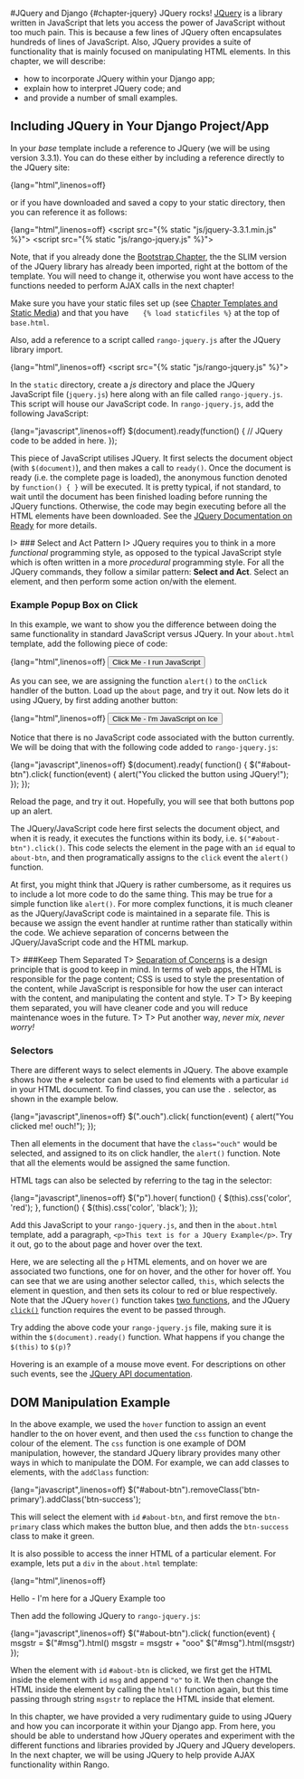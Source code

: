 #JQuery and Django {#chapter-jquery}
JQuery rocks! [JQuery](https://jquery.com/) is a library written in JavaScript that lets you access the power of JavaScript without too much pain. This is because a few lines of JQuery often encapsulates hundreds of lines of JavaScript. Also, JQuery provides a suite of functionality that is mainly focused on manipulating HTML elements. In this chapter, we will describe:

- how to incorporate JQuery within your Django app;
- explain how to interpret JQuery code; and
- and provide a number of small examples.

## Including JQuery in Your Django Project/App
In your *base* template include a reference to JQuery (we will be using version 3.3.1). You can do these either by including a reference directly to the JQuery site:

{lang="html",linenos=off}
 <script src="https://code.jquery.com/jquery-3.3.1.min.js" crossorigin="anonymous"></script>
	
or if you have downloaded and saved a copy to your static directory, then you can reference it as follows:

{lang="html",linenos=off}
	<script src="{% static "js/jquery-3.3.1.min.js" %}"></script>
	<script src="{% static "js/rango-jquery.js" %}"></script>

Note, that if you already done the [Bootstrap Chapter](#chapter-bootstrap), the the SLIM version of the JQuery library has already been imported, right at the bottom of the template.	You will need to change it, otherwise you wont have access to the functions needed to perform AJAX calls in the next chapter!

Make sure you have your static files set up (see [Chapter Templates and Static Media](#chapter-templates-static)) and that you have `	{% load staticfiles %}` at the top of `base.html`.

Also, add a reference to a script called `rango-jquery.js` after the JQuery library import.

{lang="html",linenos=off}
	<script src="{% static "js/rango-jquery.js" %}"></script>

In the `static` directory, create a *js* directory and place the JQuery JavaScript file (`jquery.js`) here along with an file called `rango-jquery.js`. This script will house our JavaScript code. In `rango-jquery.js`, add the following JavaScript:

{lang="javascript",linenos=off}
	$(document).ready(function() {
	    // JQuery code to be added in here.
	});

This piece of JavaScript utilises JQuery. It first selects the document object (with `$(document)`), and then makes a call to `ready()`. Once the document is ready (i.e. the complete page is loaded), the anonymous function denoted by `function() { }` will be executed. It is pretty typical, if not standard, to wait until the document has been finished loading before running the JQuery functions. Otherwise, the code may begin executing before all the HTML elements have been downloaded. See the [JQuery Documentation on Ready](http://api.jquery.com/ready/) for more details.

I> ### Select and Act Pattern
I> JQuery requires you to think in a more *functional* programming style, as opposed to the typical JavaScript style which is often written in a more *procedural* programming style. For all the JQuery commands, they follow a similar pattern: **Select and Act**. Select an element, and then perform some action on/with the element.

### Example Popup Box on Click
In this example, we want to show you the difference between doing the same functionality in standard JavaScript versus JQuery. In your `about.html` template, add the following piece of code:

{lang="html",linenos=off}
        <button  class="btn btn-primary" 
    onClick="alert('You clicked the button using inline JavaScript.');"> 
    Click Me - I run JavaScript 
    </button>

As you can see, we are assigning the function `alert()` to the `onClick` handler of the button. Load up the `about` page, and try it out. Now lets do it using JQuery, by first adding another button:

{lang="html",linenos=off}
	<button  class="btn btn-primary" id="about-btn"> 
	    Click Me - I'm JavaScript on Ice
    </button>

Notice that there is no JavaScript code associated with the button currently. We will be doing that with the following code added to `rango-jquery.js`:

{lang="javascript",linenos=off}
	$(document).ready( function() {
	    $("#about-btn").click( function(event) {
	        alert("You clicked the button using JQuery!");
	    });
	});

Reload the page, and try it out. Hopefully, you will see that both buttons pop up an alert.

The JQuery/JavaScript code here first selects the document object, and when it is ready, it executes the functions within its body, i.e. `$("#about-btn").click()`. This code selects the element in the page with an `id` equal to `about-btn`, and then programatically assigns to the `click` event the `alert()` function.

At first, you might think that JQuery is rather cumbersome, as it requires us to include a lot more code to do the same thing. This may be true for a simple function like `alert()`. For more complex functions, it is much cleaner as the JQuery/JavaScript code is maintained in a separate file. This is because we assign the event handler at runtime rather than statically within the code. We achieve separation of concerns between the JQuery/JavaScript code and the HTML markup.

T> ###Keep Them Separated
T> [Separation of Concerns](https://en.wikipedia.org/wiki/Separation_of_concerns) is a design principle that is good to keep in mind. In terms of web apps, the HTML is responsible for the page content; CSS is used to style the presentation of the content, while JavaScript is responsible for how the user can interact with the content, and manipulating the content and style.
T>
T> By keeping them separated, you will have cleaner code and you will reduce maintenance woes in the future.
T>
T> Put another way, *never mix, never worry!*

### Selectors
There are different ways to select elements in JQuery. The above example shows how the `#` selector can be used to find elements with a particular `id` in your HTML document. To find classes, you can use the `.` selector, as shown in the example below.

{lang="javascript",linenos=off}
	$(".ouch").click( function(event) {
	    alert("You clicked me! ouch!");
	});

Then all elements in the document that have the `class="ouch"` would be selected, and assigned to its on click handler, the `alert()` function. Note that all the elements would be assigned the same function.

HTML tags can also be selected by referring to the tag in the selector:

{lang="javascript",linenos=off}
	$("p").hover( function() {
	    $(this).css('color', 'red');
	}, 
	function() {
	    $(this).css('color', 'black');
	});

Add this JavaScript to your `rango-jquery.js`, and then in the `about.html` template, add a paragraph, `<p>This text is for a JQuery Example</p>`. Try it out, go to the about page and hover over the text.

Here, we are selecting all the `p` HTML elements, and on hover we are associated two functions, one for on hover, and the other for hover off. You can see that we are using another selector called, `this`, which selects the element in question, and then sets its colour to red or blue respectively. Note that the JQuery `hover()` function takes [two functions](http://api.jquery.com/hover/), and the JQuery [`click()`](http://api.jquery.com/click/) function requires the event to be passed through.

Try adding the above code your `rango-jquery.js` file, making sure it is within the `$(document).ready()` function. What happens if you change the `$(this)` to `$(p)`?

Hovering is an example of a mouse move event. For descriptions on other such events, see the [JQuery API documentation](http://api.jquery.com/category/events/mouse-events/).

## DOM Manipulation Example
In the above example, we used the `hover` function to assign an event handler to the on hover event, and then used the `css` function to change the colour of the element. The `css` function is one example of DOM manipulation, however, the standard JQuery library provides many other ways in which to manipulate the DOM. For example, we can add classes to elements, with the `addClass` function:

{lang="javascript",linenos=off}
	$("#about-btn").removeClass('btn-primary').addClass('btn-success');

This will select the element with `id` `#about-btn`, and first remove the `btn-primary` class which makes the button blue, and then adds the `btn-success` class to make it green. 

It is also possible to access the inner HTML of a particular element. For example, lets put a `div` in the `about.html` template:

{lang="html",linenos=off}
	<div id="msg">Hello  - I'm here for a JQuery Example too</div>

Then add the following JQuery to `rango-jquery.js`:

{lang="javascript",linenos=off}
	$("#about-btn").click( function(event) {
	    msgstr = $("#msg").html()
	    msgstr = msgstr + "ooo"
	    $("#msg").html(msgstr)
	});

When the element with `id` `#about-btn` is clicked, we first get the HTML inside the element with `id` `msg` and append `"o"` to it. We then change the HTML inside the element by calling the `html()` function again, but this time passing through string `msgstr` to replace the HTML inside that element.

In this chapter, we have provided a very rudimentary guide to using JQuery and how you can incorporate it within your Django app. From here, you should be able to understand how JQuery operates and experiment with the different functions and libraries provided by JQuery and JQuery developers. In the next chapter, we will be using JQuery to help provide AJAX functionality within Rango.